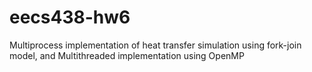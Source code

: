 # eecs438-hw6
Multiprocess implementation of heat transfer simulation using fork-join model, and Multithreaded implementation using OpenMP
